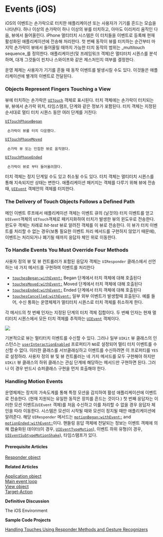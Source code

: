 # Events \(iOS\)

iOS의 이벤트는 손가락으로 터치한 애플리케이션 또는 사용자가 기기를 흔드는 모습을 나타낸다. 하나 이상의 손가락이 하나 이상의 뷰를 터치하고, 아마도 이리저리 움직인 다음, 뷰에서 들어올린다. iPhone 멀티터치 시스템은 이 터치들을 이벤트로 등록해 현재 활성화된 애플리케이션에 전송해 처리한다. 첫 번째 동작이 뷰를 터치하는 순간부터 마지막 손가락이 뷰에서 들어올릴 때까지 가능한 터치 동작의 범위는 _multitouch sequence_를 정의한다. 애플리케이션\(및 프레임워크 객체\)은 멀티터치 시퀀스를 분석하며, 대개 그것들이 핀치나 스와이프와 같은 제스처인지 여부를 결정한다.

운영 체제는 사용자가 기기를 흔들 때 동작 이벤트를 발생시킬 수도 있다. 이것들은 애플리케이션에 별개의 이벤트로 전달된다.

### Objects Represent Fingers Touching a View

뷰에 터치하는 손가락은 [`UITouch`](https://developer.apple.com/documentation/uikit/uitouch) 객체로 표시된다. 터치 객체에는 손가락이 터치되는 뷰, 뷰에서 손가락 위치, 타임스탬프, 단계와 같은 정보가 포함된다. 터치 객체는 지정된 순서대로 멀티 터치 시퀀스 동안 여러 단계를 거친다:

[`UITouchPhaseBegan`](https://developer.apple.com/documentation/uikit/uitouchphase/uitouchphasebegan)

     손가락이 뷰를 터치 다운했다.

[`UITouchPhaseMoved`](https://developer.apple.com/documentation/uikit/uitouch/phase/moved)

     손가락 뷰 또는 인접한 뷰로 움직였다.

[`UITouchPhaseEnded`](https://developer.apple.com/documentation/uikit/uitouch/phase/ended)

     손가락이 뷰로 부터 들어올려졌다.

터치 객체는 정지 단계일 수도 있고 취소될 수도 있다. 터치 객체는 멀티터치 시퀀스를 통해 지속되지만 상태는 변한다. 애플리케이션 패키지는 객체를 다루기 위해 뷰에 전송 때, [`UIEvent`](https://developer.apple.com/documentation/uikit/uievent) 객체안의 객체를 터치한다.

### The Delivery of Touch Objects Follows a Defined Path

메인 이벤트 루프에서 애플리케이션 객체는 이벤트 큐의 \(날것의\) 터치 이벤트를 얻고 `UIEvent`객체의 `UITouch`객체로 패키지화하여 터치가 발생한 뷰의 윈도우로 전송한다. 윈도우 객체는 차례로 _hit-test_ 뷰로 알려진 객체를 이 뷰로 전송한다. 이 뷰가 터치 이벤트를 처리할 수 없는 경우\(보통 필요한 이벤트 처리 메서드를 구현하지 않았기 때문에\), 이벤트는 처리되거나 폐기될 때까지 응답자 체인 위로 이동한다.

### To Handle Events You Must Override Four Methods

사용자 정의 뷰 및 뷰 컨트롤러가 포함된 응답자 객체는 `UIResponder` 클래스에서 선언하는 네 가지 메서드를 구현하여 이벤트를 처리한다

* [`touchesBegan:withEvent:`](https://developer.apple.com/documentation/uikit/uiresponder/1621142-touchesbegan) Began 단계에서 터치 객체에 대해 호출된다
* [`touchesMoved:withEvent:`](https://developer.apple.com/documentation/uikit/uiresponder/1621107-touchesmoved) Moved 단계에서 터치 객체에 대해 호출된다
* [`touchesEnded:withEvent:`](https://developer.apple.com/documentation/uikit/uiresponder/1621084-touchesended) Ended 단계에서 터치 객체에 대해 호출된다
* [`touchesCancelled:withEvent:`](https://developer.apple.com/documentation/uikit/uiresponder/1621116-touchescancelled) 일부 외부 이벤트가 발생할때 호출된다. 예를 들어, 수신 통화는 운영체제가 멀티터치 시퀀스로 터치 객체를 취소하게 한다.

각 메서드의 첫 번째 인자는 지정된 단계의 터치 객체 집합이다. 두 번째 인자는 현재 멀티터치 시퀀스에서 모든 터치 객체를 추적하는 [`UIEvent`](https://developer.apple.com/documentation/uikit/uievent) 객체이다. 

![](../../.gitbook/assets/event_delivery.jpg)

기본적으로 뷰는 멀티터치 이벤트를 수신할 수 있다. 그러나 일부 `UIKit` 뷰 클래스의 인스턴스는 [`userInteractionEnabled`](https://developer.apple.com/documentation/uikit/uiview/1622577-isuserinteractionenabled) 프로퍼티가 `NO`로 설정되어 멀티 터치 이벤트를 수신할 수 없다. 이러한 클래스를 서브클래싱하고 이벤트를 수신하려면 이 프로퍼티를 `YES`로 설정하라. 사용자 정의 뷰 및 뷰 컨트롤러는 네 가지 메서드를 모두 구현해야 하지만 `UIKit` 뷰 클래스의 하위 클래스는 관심 단계에 해당하는 메서드만 구현하면 된다. 그러나 이 경우 반드시 슈퍼클래스 구현을 먼저 호출해야 한다.

### Handling Motion Events

운영체제는 장치의 가속도계를 통해 특정 모션을 감지하여 활성 애플리케이션에 이벤트로 전송한다. \(현재 지원되는 유일한 동작은 장치를 흔드는 것이다.\) 첫 번째 응답자는 이러한 모션 이벤트\(`UIEvent` 객체\)를 처음 수신하고 이를 처리할 수 없을 경우 응답자 체인을 따라 이동한다. 시스템은 모션이 시작될 때와 모션이 정지될 때만 애플리케이션에 알려준다. 해당 `UIResponder` 메서드는 [`motionBegan:withEvent:`](https://developer.apple.com/documentation/uikit/uiresponder/1621120-motionbegan) and [`motionEnded:withEvent:`](https://developer.apple.com/documentation/uikit/uiresponder/1621090-motionended)이다. 핸들링 응답 객체에 전달되는 정보는 이벤트 객체에 의해 캡슐화된 데이터\(이 경우, [`UIEventTypeMotion`](https://developer.apple.com/documentation/uikit/uievent/eventtype/motion)\), 이벤트 하위 유형\(이 경우, [`UIEventSubtypeMotionShake`](https://developer.apple.com/documentation/uikit/uievent/eventsubtype/motionshake)\), 타임스탬프가 있다.

#### Prerequisite Articles

[Responder object](https://developer.apple.com/library/archive/documentation/General/Conceptual/Devpedia-CocoaApp/Responder.html#//apple_ref/doc/uid/TP40009071-CH1-SW1)

**Related Articles**

[Application object](https://developer.apple.com/library/archive/documentation/General/Conceptual/Devpedia-CocoaApp/ApplicationObject.html#//apple_ref/doc/uid/TP40009071-CH10-SW1)  
[Main event loop](https://developer.apple.com/library/archive/documentation/General/Conceptual/Devpedia-CocoaApp/MainEventLoop.html#//apple_ref/doc/uid/TP40009071-CH18-SW1)  
[View object](https://developer.apple.com/library/archive/documentation/General/Conceptual/Devpedia-CocoaApp/ViewObject.html#//apple_ref/doc/uid/TP40009071-CH5-SW1)  
[Target-Action](https://developer.apple.com/library/archive/documentation/General/Conceptual/Devpedia-CocoaApp/TargetAction.html#//apple_ref/doc/uid/TP40009071-CH3-SW1)

**Definitive Discussion**

The iOS Environment

**Sample Code Projects**

[Handling Touches Using Responder Methods and Gesture Recognizers](https://developer.apple.com/library/archive/samplecode/Touches/Introduction/Intro.html#//apple_ref/doc/uid/DTS40007435)

